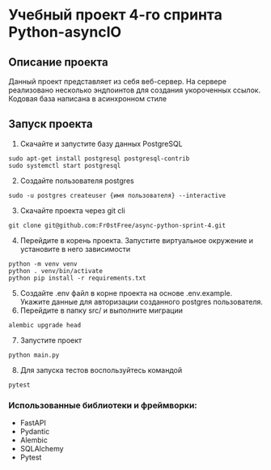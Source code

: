 # Учебный проект 4-го спринта Python-asyncIO

## Описание проекта
Данный проект представляет из себя веб-сервер. На сервере реализовано несколько эндпоинтов для создания
укороченных ссылок. Кодовая база написана в асинхронном стиле

## Запуск проекта
1. Скачайте и запустите базу данных PostgreSQL
```shell
sudo apt-get install postgresql postgresql-contrib
sudo systemctl start postgresql
```
2. Создайте пользователя postgres
```shell
sudo -u postgres createuser {имя пользователя} --interactive
```
3. Скачайте проекта через git cli
```shell
git clone git@github.com:Fr0stFree/async-python-sprint-4.git
```
4. Перейдите в корень проекта. Запустите виртуальное окружение и установите в него зависимости
```shell
python -m venv venv
python . venv/bin/activate
python pip install -r requirements.txt
```
5. Создайте .env файл в корне проекта на основе .env.example. Укажите данные для авторизации созданного postgres пользователя.
6. Перейдите в папку src/ и выполните миграции
```shell
alembic upgrade head
```
7. Запустите проект
```shell
python main.py
```
8. Для запуска тестов воспользуйтесь командой
```shell
pytest 
```

### Использованные библиотеки и фреймворки:
- FastAPI
- Pydantic
- Alembic
- SQLAlchemy
- Pytest
 
